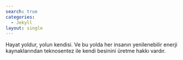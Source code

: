 ```yaml
---
search: true
categories: 
  - Jekyll
layout: single
---
```


Hayat yoldur, yolun kendisi.
Ve bu yolda her insanın yenilenebilir enerji kaynaklarından teknosentez ile kendi besinini üretme hakkı vardır.
